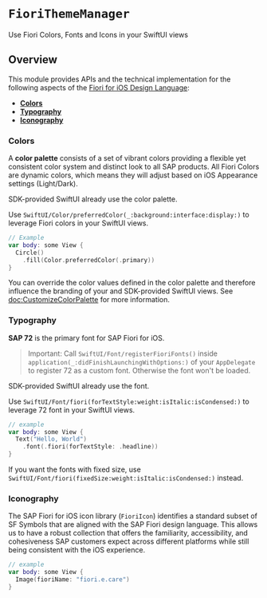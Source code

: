 # ``FioriThemeManager``

Use Fiori Colors, Fonts and Icons in your SwiftUI views

## Overview

This module provides APIs and the technical implementation for the following aspects of the [Fiori for iOS Design Language](https://experience.sap.com/fiori-design-ios/):

- [**Colors**](https://experience.sap.com/fiori-design-ios/article/colors/)
- [**Typography**](https://experience.sap.com/fiori-design-ios/article/typography/)
- [**Iconography**](``FioriIcon``)

### Colors

A **color palette** consists of a set of vibrant colors providing a flexible yet consistent color system and distinct look to all SAP products. All Fiori Colors are dynamic colors, which means they will adjust based on iOS Appearance settings (Light/Dark).

SDK-provided SwiftUI already use the color palette.

Use ``SwiftUI/Color/preferredColor(_:background:interface:display:)`` to leverage Fiori colors in your SwiftUI views. 

```swift
// Example
var body: some View {
  Circle()
    .fill(Color.preferredColor(.primary))
}
```

You can override the color values defined in the color palette and therefore influence the branding of your and SDK-provided SwiftUI views. See <doc:CustomizeColorPalette> for more information.

### Typography

**SAP 72** is the primary font for SAP Fiori for iOS.

> Important: Call ``SwiftUI/Font/registerFioriFonts()`` inside `application(_:didFinishLaunchingWithOptions:)` of your `AppDelegate` to register 72 as a custom font. Otherwise the font won't be loaded.

SDK-provided SwiftUI already use the font.

Use ``SwiftUI/Font/fiori(forTextStyle:weight:isItalic:isCondensed:)`` to leverage 72 font in your SwiftUI views.

```swift
// example
var body: some View {
  Text("Hello, World")
    .font(.fiori(forTextStyle: .headline))
}
```

If you want the fonts with fixed size, use ``SwiftUI/Font/fiori(fixedSize:weight:isItalic:isCondensed:)`` instead.

### Iconography

The SAP Fiori for iOS icon library (``FioriIcon``) identifies a standard subset of SF Symbols that are aligned with the SAP Fiori design language. This allows us to have a robust collection that offers the familiarity, accessibility, and cohesiveness SAP customers expect across different platforms while still being consistent with the iOS experience.

```swift
// example
var body: some View {
  Image(fioriName: "fiori.e.care")
}
```
